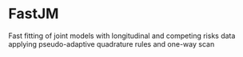# FastJM
Fast fitting of joint models with longitudinal and competing risks data applying pseudo-adaptive quadrature rules and one-way scan
